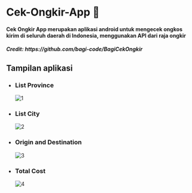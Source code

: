 # Cek-Ongkir-App :rocket:

<h4><b>Cek Ongkir App</b> merupakan aplikasi android untuk mengecek ongkos kirim di seluruh daerah di Indonesia, menggunakan API dari raja ongkir</h4>

<h5>Credit: https://github.com/bagi-code/BagiCekOngkir</h5>

<h2>Tampilan aplikasi</h2>

<ul>
  <h3><li>List Province</li></h3>
  
  ![1](https://user-images.githubusercontent.com/79959818/173603011-8c737299-27be-4552-a5f1-e420dde86b80.png)
  
   <h3><li>List City</li></h3>
  
  ![2](https://user-images.githubusercontent.com/79959818/173603132-03a07d18-9623-4636-a7d6-a7b08fffbda1.png)

   <h3><li>Origin and Destination</li></h3>
 
![3](https://user-images.githubusercontent.com/79959818/173603268-b6c1be9d-e750-4651-a034-a6f6ad39028d.png)

  <h3><li>Total Cost</li></h3>
  
  ![4](https://user-images.githubusercontent.com/79959818/173603421-c455ca51-7c20-4630-be55-cd7adcef847e.png)

  
  
</ul>


